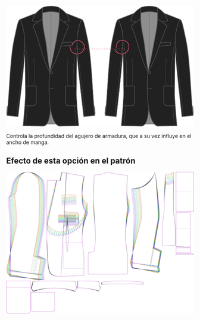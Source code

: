 
![Factor de profundidad de la sisa](armholedepthfactor.svg)

Controla la profundidad del agujero de armadura, que a su vez influye en el ancho de manga.


## Efecto de esta opción en el patrón
![Esta imagen muestra el efecto de esta opción superponiendo varias variantes que tienen un valor diferente para esta opción](jaeger_armholedepthfactor_sample.svg "Efecto de esta opción en el patrón")